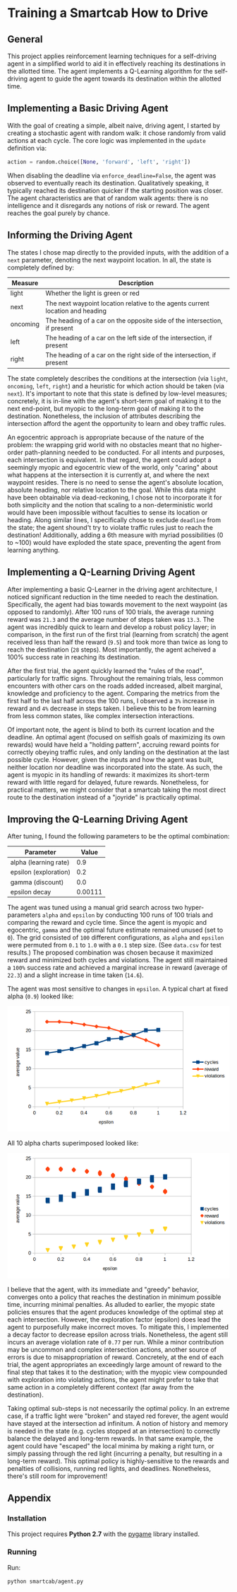 Training a Smartcab How to Drive
================================

## General

This project applies reinforcement learning techniques for a self-driving agent in a simplified world to aid it in effectively reaching its destinations in the allotted time. The agent implements a Q-Learning algorithm for the self-driving agent to guide the agent towards its destination within the allotted time.

## Implementing a Basic Driving Agent

<!-- Observe what you see with the agent's behavior as it takes random actions. Does the smartcab eventually make it to the destination? Are there any other interesting observations to note? -->

With the goal of creating a simple, albeit naive, driving agent, I started by creating a stochastic agent with random walk: it chose randomly from valid actions at each cycle. The core logic was implemented in the `update` definition via:

```python
action = random.choice([None, 'forward', 'left', 'right'])
```

When disabling the deadline via `enforce_deadline=False`, the agent was observed to eventually reach its destination. Qualitatively speaking, it typically reached its destination quicker if the starting position was closer. The agent characteristics are that of random walk agents: there is no intelligence and it disregards any notions of risk or reward. The agent reaches the goal purely by chance.

## Informing the Driving Agent

<!-- What states have you identified that are appropriate for modeling the smartcab and environment? Why do you believe each of these states to be appropriate for this problem? -->

The states I chose map directly to the provided inputs, with the addition of a `next` parameter, denoting the next waypoint location. In all, the state is completely defined by:

| Measure   | Description |
|-----------|-------------|
| light     | Whether the light is green or red |
| next      | The next waypoint location relative to the agents current location and heading |
| oncoming  | The heading of a car on the opposite side of the intersection, if present |
| left      | The heading of a car on the left side of the intersection, if present |
| right     | The heading of a car on the right side of the intersection, if present |

The state completely describes the conditions at the intersection (via `light`, `oncoming`, `left`, `right`) and a heuristic for which action should be taken (via `next`). It's important to note that this state is defined by low-level measures; concretely, it is in-line with the agent's short-term goal of making it to the next end-point, but myopic to the long-term goal of making it to the destination. Nonetheless, the inclusion of attributes describing the intersection afford the agent the opportunity to learn and obey traffic rules.

An egocentric approach is appropriate because of the nature of the problem: the wrapping grid world with no obstacles meant that no higher-order path-planning needed to be conducted. For all intents and purposes, each intersection is equivalent. In that regard, the agent could adopt a seemingly myopic and egocentric view of the world, only "caring" about what happens at the intersection it is currently at, and where the next waypoint resides. There is no need to sense the agent's absolute location, absolute heading, nor relative location to the goal. While this data might have been obtainable via dead-reckoning, I chose not to incorporate it for both simplicity and the notion that scaling to a non-deterministic world would have been impossible without faculties to sense its location or heading. Along similar lines, I specifically chose to exclude `deadline` from the state; the agent shound't try to violate traffic rules just to reach the destination! Additionally, adding a 6th measure with myriad possibilities (0 to ~100) would have exploded the state space, preventing the agent from learning anything.

## Implementing a Q-Learning Driving Agent

<!-- What changes do you notice in the agent's behavior when compared to the basic driving agent when random actions were always taken? Why is this behavior occurring? -->

After implementing a basic Q-Learner in the driving agent architecture, I noticed significant reduction in the time needed to reach the destination. Specifically, the agent had bias towards movement to the next waypoint (as opposed to randomly). After 100 runs of 100 trials, the average running reward was `21.3` and the average number of steps taken was `13.3`. The agent was incredibly quick to learn and develop a robust policy layer; in comparison, in the first run of the first trial (learning from scratch) the agent received less than half the reward (`9.5`) and took more than twice as long to reach the destination (`28` steps). Most importantly, the agent acheived a 100% success rate in reaching its destination.

After the first trial, the agent quickly learned the "rules of the road", particularly for traffic signs. Throughout the remaining trials, less common encounters with other cars on the roads added increased, albeit marginal, knowledge and proficiency to the agent. Comparing the metrics from the first half to the last half across the 100 runs, I observed a `3%` increase in reward and `4%` decrease in steps taken. I believe this to be from learning from less common states, like complex intersection interactions.

Of important note, the agent is blind to both its current location and the deadline. An optimal agent (focused on selfish goals of maximizing its own rewards) would have held a "holding pattern", accruing reward points for correctly obeying traffic rules, and only landing on the destination at the last possible cycle. However, given the inputs and how the agent was built, neither location nor deadline was incorporated into the state. As such, the agent is myopic in its handling of rewards: it maximizes its short-term reward with little regard for delayed, future rewards. Nonetheless, for practical matters, we might consider that a smartcab taking the most direct route to the destination instead of a "joyride" is practically optimal.

## Improving the Q-Learning Driving Agent

<!-- Report the different values for the parameters tuned in your basic implementation of Q-Learning. For which set of parameters does the agent perform best? How well does the final driving agent perform? -->

After tuning, I found the following parameters to be the optimal combination:

| Parameter             | Value   |
|-----------------------|---------|
| alpha (learning rate) | 0.9     |
| epsilon (exploration) | 0.2     |
| gamma (discount)      | 0.0     |
| epsilon decay         | 0.00111 |

The agent was tuned using a manual grid search across two hyper-parameters `alpha` and `epsilon` by conducting 100 runs of 100 trials and comparing the reward and cycle time. Since the agent is myopic and egocentric, `gamma` and the optimal future estimate remained unused (set to `0`). The grid consisted of `100` different configurations, as `alpha` and `epsilon` were permuted from `0.1` to `1.0` with a `0.1` step size. (See `data.csv` for test results.) The proposed combination was chosen because it maximized reward and minimized both cycles and violations. The agent still maintained a `100%` success rate and achieved a marginal increase in reward (average of `22.3`) and a slight increase in time taken (`14.6`).

The agent was most sensitive to changes in `epsilon`. A typical chart at fixed alpha (`0.9`) looked like:

![alpha 0.9](charts/alpha_09.png)

All 10 alpha charts superimposed looked like:

![all alpha](charts/alpha.png)

I believe that the agent, with its immediate and "greedy" behavior, converges onto a policy that reaches the destination in minimum possible time, incurring minimal penalties. As alluded to earlier, the myopic state policies ensures that the agent produces knowledge of the optimal step at each intersection. However, the exploration factor (epsilon) does lead the agent to purposefully make incorrect moves. To mitigate this, I implemented a decay factor to decrease epsilon across trials. Nonetheless, the agent still incurs an average violation rate of `0.77` per run. While a minor contribution may be uncommon and complex intersection actions, another source of errors is due to misappropriation of reward. Concretely, at the end of each trial, the agent appropriates an exceedingly large amount of reward to the final step that takes it to the destination; with the myopic view compounded with exploration into violating actions, the agent might prefer to take that same action in a completely different context (far away from the destination).

Taking optimal sub-steps is not necessarily the optimal policy. In an extreme case, if a traffic light were "broken" and stayed red forever, the agent would have stayed at the intersection ad infinitum. A notion of history and memory is needed in the state (e.g. cycles stopped at an intersection) to correctly balance the delayed and long-term rewards. In that same example, the agent could have "escaped" the local minima by making a right turn, or simply passing through the red light (incurring a penalty, but resulting in a long-term reward). This optimal policy is highly-sensitive to the rewards and penalties of collisions, running red lights, and deadlines. Nonetheless, there's still room for improvement!

## Appendix

### Installation

This project requires **Python 2.7** with the [pygame](https://www.pygame.org/wiki/GettingStarted) library installed.

### Running

Run:

```
python smartcab/agent.py
```  
